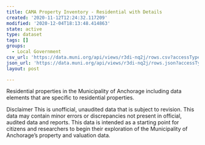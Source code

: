 ```yaml
---
title: CAMA Property Inventory - Residential with Details
created: '2020-11-12T12:24:32.117209'
modified: '2020-12-04T18:13:48.414863'
state: active
type: dataset
tags: []
groups:
  - Local Government
csv_url: 'https://data.muni.org/api/views/r3di-nq2j/rows.csv?accessType=DOWNLOAD'
json_url: 'https://data.muni.org/api/views/r3di-nq2j/rows.json?accessType=DOWNLOAD'
layout: post

---
```

Residential properties in the Municipality of Anchorage including data elements that are specific to residential properties.

Disclaimer
This is unofficial, unaudited data that is subject to revision. This data may contain minor errors or discrepancies not present in official, audited data and reports. This data is intended as a starting point for citizens and researchers to begin their exploration of the Municipality of Anchorage’s property and valuation data.
